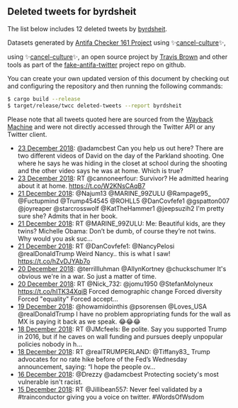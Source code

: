 ## Deleted tweets for byrdsheit

The list below includes 12 deleted tweets by
[byrdsheit](https://twitter.com/byrdsheit).



Datasets generated by [Antifa Checker 161 Project](https://twitter.com/antifacheck161) using ✨[cancel-culture](https://github.com/travisbrown/cancel-culture)✨,
 
using ✨[cancel-culture](https://github.com/travisbrown/cancel-culture)✨, an open source project by 
[Travis Brown](https://twitter.com/travisbrown) and other tools as part of the 
[fake-antifa-twitter](https://github.com/antifacheck161/fake-antifa-twitter) project repo on github.

You can create your own updated version of this document by checking out and configuring the
repository and then running the following commands:

```bash
$ cargo build --release
$ target/release/twcc deleted-tweets --report byrdsheit
```

Please note that all tweets quoted here are sourced from the
[Wayback Machine](https://web.archive.org) and were not directly accessed through the Twitter API or
any Twitter client.

* [23 December 2018](https://web.archive.org/web/20181223033658/https://twitter.com/byrdsheit/status/1076683054528237568): @adamcbest Can you help us out here? There are two different videos of David on the day of the Parkland shooting. One where he says he was hiding in the closet at school during the shooting and the other video says he was at home. Which is true? <!--1076683054528237568-->
* [23 December 2018](https://web.archive.org/web/20181223021358/https://twitter.com/byrdsheit/status/1076662166890205185): RT @cannoneerfour: Survivor?  He admitted hearing about it at home. https://t.co/W2KNsCAqB7 <!--1076662166890205185-->
* [21 December 2018](https://web.archive.org/web/20181221202628/https://twitter.com/byrdsheit/status/1076212327790321665): @Najum13 @MARINE_99ZULU @Rampage95_ @Fuctupmind @Trump454545 @ROHLL5 @DanCovfefe1 @gspatton007 @joyreaper @starcrosswolf @KatTheHammer1 @jeepsuzih2 I'm pretty sure she? Admits that in her book. <!--1076212327790321665-->
* [21 December 2018](https://web.archive.org/web/20181221202546/https://twitter.com/byrdsheit/status/1076212151617024006): RT @MARINE_99ZULU: Me: Beautiful kids, are they twins?  Michelle Obama:  Don’t be dumb, of course they’re not twins.  Why would you ask suc… <!--1076212151617024006-->
* [21 December 2018](https://web.archive.org/web/20181221200842/https://twitter.com/byrdsheit/status/1076207856649728005): RT @DanCovfefe1: @NancyPelosi @realDonaldTrump Weird Nancy.. this is what I saw! https://t.co/hZvDJYAb7o <!--1076207856649728005-->
* [20 December 2018](https://web.archive.org/web/20181220033147/https://twitter.com/byrdsheit/status/1075594586528075776): @terrillluhman @AllynKortney @chuckschumer It's obvious we're in a war. So just a matter of time. <!--1075594586528075776-->
* [20 December 2018](https://web.archive.org/web/20181220025842/https://twitter.com/byrdsheit/status/1075586260822097920): RT @Nick_732: @jomu1950 @StefanMolyneux https://t.co/hITK34XqiB  Forced demographic change Forced diversity Forced "equality" Forced accept… <!--1075586260822097920-->
* [19 December 2018](https://web.archive.org/web/20181219195424/https://twitter.com/byrdsheit/status/1075479482205700098): @howamidointhis @psorensen @Loves_USA @realDonaldTrump I have no problem appropriating funds for the wall as MX is paying it back as we speak. 😂😂😂 <!--1075479482205700098-->
* [18 December 2018](https://web.archive.org/web/20181218214544/https://twitter.com/byrdsheit/status/1075145112311787522): RT @JMcfeels: Be polite. Say you supported Trump in 2016, but if he caves on wall funding and pursues deeply unpopular policies nobody in h… <!--1075145112311787522-->
* [18 December 2018](https://web.archive.org/web/20181218174824/https://twitter.com/byrdsheit/status/1075085385435369472): RT @realTRUMPERLAND: @Tiffany83_ Trump advocates for no rate hike before of the Fed’s Wednesday announcement, saying: “I hope the people ov… <!--1075085385435369472-->
* [16 December 2018](https://web.archive.org/web/20181216185354/https://twitter.com/byrdsheit/status/1074377093310541825): @Drezzy @adamcbest Protecting society's most vulnerable isn't racist. <!--1074377093310541825-->
* [15 December 2018](https://web.archive.org/web/20181215032013/https://twitter.com/byrdsheit/status/1073779736353103873): RT @Jillibean557: Never feel validated by a #trainconductor giving you a voice on twitter. #WordsOfWsdom <!--1073779736353103873-->
